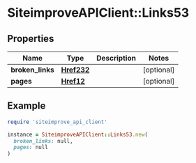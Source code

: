 # SiteimproveAPIClient::Links53

## Properties

| Name | Type | Description | Notes |
| ---- | ---- | ----------- | ----- |
| **broken_links** | [**Href232**](Href232.md) |  | [optional] |
| **pages** | [**Href12**](Href12.md) |  | [optional] |

## Example

```ruby
require 'siteimprove_api_client'

instance = SiteimproveAPIClient::Links53.new(
  broken_links: null,
  pages: null
)
```

